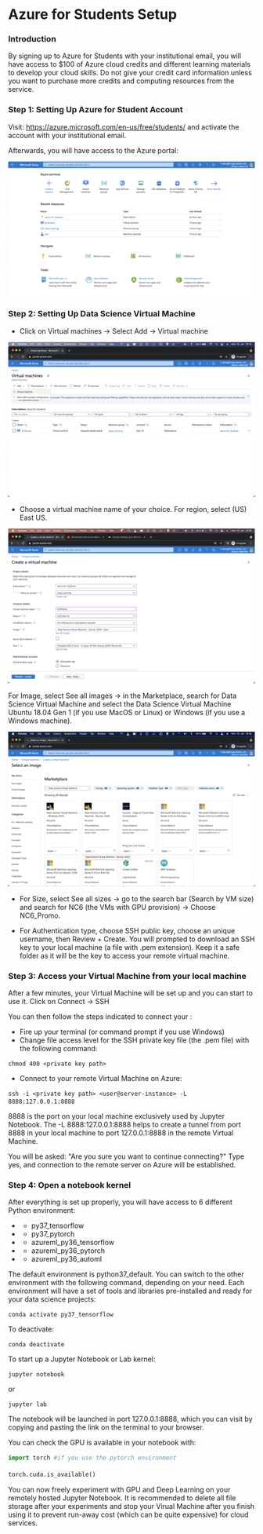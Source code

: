 # Azure for Students Setup 

### Introduction

By signing up to Azure for Students with your institutional email, you will have access to $100 of Azure cloud credits and different learning materials to develop your cloud skills. Do not give your credit card information unless you want to purchase more credits and computing resources from the service. 

### Step 1: Setting Up Azure for Student Account

Visit: https://azure.microsoft.com/en-us/free/students/ and activate the account with your institutional email. 

Afterwards, you will have access to the Azure portal: 

![image](./assets/1.png)

### Step 2: Setting Up Data Science Virtual Machine

* Click on Virtual machines -> Select Add -> Virtual machine

![image](./assets/2.png)

* Choose a virtual machine name of your choice. For region, select (US) East US. 

![image](./assets/3.png)

For Image, select See all images -> in the Marketplace, search for Data Science Virtual Machine and select the Data Science Virtual Machine Ubuntu 18.04 Gen 1 (if you use MacOS or Linux) or Windows (if you use a Windows machine). 

![image](./assets/4.png)

* For Size, select See all sizes -> go to the search bar (Search by VM size) and search for NC6 (the VMs with GPU provision) -> Choose NC6_Promo.  

* For Authentication type, choose SSH public key, choose an unique username, then Review + Create. You will prompted to download an SSH key to your local machine (a file with .pem extension). Keep it a safe folder as it will be the key to access your remote virtual machine. 

### Step 3: Access your Virtual Machine from your local machine

After a few minutes, your Virtual Machine will be set up and you can start to use it. Click on Connect -> SSH 

You can then follow the steps indicated to connect your : 

* Fire up your terminal (or command prompt if you use Windows)
* Change file access level for the SSH private key file (the .pem file) with the following command:

```console
chmod 400 <private key path>
```

* Connect to your remote Virtual Machine on Azure:

```console
ssh -i <private key path> <user@server-instance> -L 8888:127.0.0.1:8888
```

8888 is the port on your local machine exclusively used by Jupyter Notebook. The -L 8888:127.0.0.1:8888 helps to create a tunnel from port 8888 in your local machine to port 127.0.0.1:8888 in the remote Virtual Machine. 

You will be asked: "Are you sure you want to continue connecting?" Type yes, and connection to the remote server on Azure will be established. 

### Step 4: Open a notebook kernel 

After everything is set up properly, you will have access to 6 different Python environment:
*    - py37_tensorflow                                                    
*    - py37_pytorch                                                       
*    - azureml_py36_tensorflow                                            
*    - azureml_py36_pytorch                                               
*    - azureml_py36_automl

The default environment is python37_default. You can switch to the other environment with the following command, depending on your need. Each environment will have a set of tools and libraries pre-installed and ready for your data science projects: 

```console
conda activate py37_tensorflow
```

To deactivate: 

```console
conda deactivate
```

To start up a Jupyter Notebook or Lab kernel: 

```console
jupyter notebook
```

or 

```console
jupyter lab
```

The notebook will be launched in port 127.0.0.1:8888, which you can visit by copying and pasting the link on the terminal to your browser. 

You can check the GPU is available in your notebook with: 

```python
import torch #if you use the pytorch environment

torch.cuda.is_available()
```

You can now freely experiment with GPU and Deep Learning on your remotely hosted Jupyter Notebook. It is recommended to delete all file storage after your experiments and stop your Virual Machine after you finish using it to prevent run-away cost (which can be quite expensive) for cloud services. 